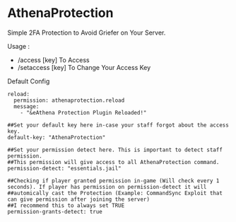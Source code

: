 # AthenaProtection
Simple 2FA Protection to Avoid Griefer on Your Server.

Usage :

- /access [key]
To Access
- /setaccess [key]
To Change Your Access Key


Default Config

```
reload:
  permission: athenaprotection.reload
  message:
    - "&eAthena Protection Plugin Reloaded!"

##Set your default key here in-case your staff forgot about the access key.
default-key: "AthenaProtection"

##Set your permission detect here. This is important to detect staff permission.
##This permission will give access to all AthenaProtection command.
permission-detect: "essentials.jail"

##Checking if player granted permission in-game (Will check every 1 seconds). If player has permission on permission-detect it will
##automically cast the Protection (Example: CommandSync Exploit that can give permission after joining the server)
##I recommend this to always set TRUE
permission-grants-detect: true
```
